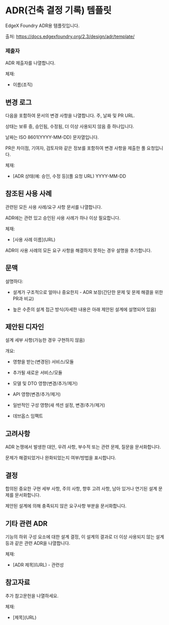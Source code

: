 # ADR(건축 결정 기록) 템플릿 <!-- ADR 제목으로 교체 -->

EdgeX Foundry ADR용 템플릿입니다.

출처: https://docs.edgexfoundry.org/2.3/design/adr/template/


### 제출자

ADR 제출자를 나열합니다.

체재:

- 이름(조직)


## 변경 로그

다음을 포함하여 문서의 변경 사항을 나열합니다. 주, 날짜 및 PR URL.

상태는 보류 중, 승인됨, 수정됨, 더 이상 사용되지 않음 중 하나입니다.

날짜는 ISO 8601(YYYY-MM-DD) 문자열입니다.

PR은 차이점, 기여자, 검토자와 같은 정보를 포함하여 변경 사항을 제출한 풀 요청입니다.

체재:

- \[ADR 상태(예: 승인, 수정 등\]\(풀 요청 URL\) YYYY-MM-DD


## 참조된 사용 사례

관련된 모든 사용 사례/요구 사항 문서를 나열합니다.

ADR에는 관련 있고 승인된 사용 사례가 하나 이상 필요합니다.

체재:

- \[사용 사례 이름\]\(URL\)

ADR이 사용 사례의 모든 요구 사항을 해결하지 못하는 경우 설명을 추가합니다.


## 문맥

설명하다:

- 설계가 구조적으로 얼마나 중요한지 - ADR 보장(간단한 문제 및 문제 해결을 위한 PR과 비교)

- 높은 수준의 설계 접근 방식(자세한 내용은 아래 제안된 설계에 설명되어 있음)


## 제안된 디자인

설계 세부 사항(가능한 경우 구현하지 않음)

개요:

- 영향을 받는(변경된) 서비스/모듈

- 추가될 새로운 서비스/모듈

- 모델 및 DTO 영향(변경/추가/제거)

- API 영향(변경/추가/제거)

- 일반적인 구성 영향(새 섹션 설정, 변경/추가/제거)

- 데브옵스 임팩트


## 고려사항

ADR 논쟁에서 발생한 대안, 우려 사항, 부수적 또는 관련 문제, 질문을 문서화합니다.

문제가 해결되었거나 완화되었는지 여부/방법을 표시합니다.


## 결정

합의된 중요한 구현 세부 사항, 주의 사항, 향후 고려 사항, 남아 있거나 연기된 설계 문제를 문서화합니다.

제안된 설계에 의해 충족되지 않은 요구사항 부분을 문서화합니다.


## 기타 관련 ADR

기능의 하위 구성 요소에 대한 설계 결정, 이 설계의 결과로 더 이상 사용되지 않는 설계 등과 같은 관련 ADR을 나열합니다.

체재:

- \[ADR 제목\]\(URL\) - 관련성


## 참고자료

추가 참고문헌을 나열하세요.

체재:

- \[제목\]\(URL\)
